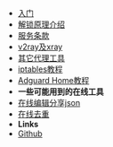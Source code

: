 <!-- markdownlint-disable-next-line first-line-heading -->
- [入门](README.md)
- [解锁原理介绍](principle.md)
- [服务条款](tos.md)
- [v2ray及xray](example/v2ray.md)
- [其它代理工具](other.md)
- [iptables教程](appdoc/iptablesdoc.md)
- [Adguard Home教程](/appdoc/adguardhomedoc.md)
- **一些可能用到的在线工具**
- [在线编辑分享json](https://www.jsontools.org/)
- [在线去重](https://docs.dnsunlock.com/rule/)
- **Links**
- [Github](https://github.com/steamsv/steamsv.github.io)
